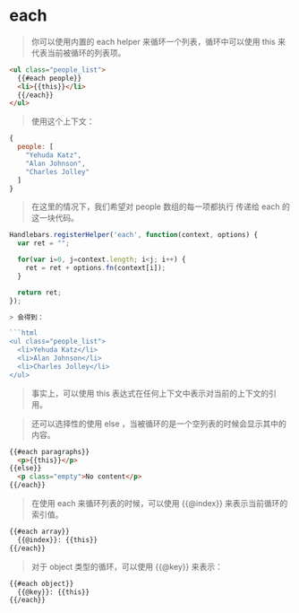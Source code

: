 # each

> 你可以使用内置的 each helper 来循环一个列表，循环中可以使用 this 来代表当前被循环的列表项。

```html
<ul class="people_list">
  {{#each people}}
  <li>{{this}}</li>
  {{/each}}
</ul>
```

> 使用这个上下文：

```javascript
{
  people: [
    "Yehuda Katz",
    "Alan Johnson",
    "Charles Jolley"
  ]
}
```

> 在这里的情况下，我们希望对 people 数组的每一项都执行 传递给 each 的这一块代码。

```javascript
Handlebars.registerHelper('each', function(context, options) {
  var ret = "";

  for(var i=0, j=context.length; i<j; i++) {
    ret = ret + options.fn(context[i]);
  }

  return ret;
});

> 会得到：

```html
<ul class="people_list">
  <li>Yehuda Katz</li>
  <li>Alan Johnson</li>
  <li>Charles Jolley</li>
</ul>
```

> 事实上，可以使用 this 表达式在任何上下文中表示对当前的上下文的引用。

> 还可以选择性的使用 else ，当被循环的是一个空列表的时候会显示其中的内容。

```html
{{#each paragraphs}}
  <p>{{this}}</p>
{{else}}
  <p class="empty">No content</p>
{{/each}}
```

> 在使用 each 来循环列表的时候，可以使用 {{@index}} 来表示当前循环的索引值。

```html
{{#each array}}
  {{@index}}: {{this}}
{{/each}}
```

> 对于 object 类型的循环，可以使用 {{@key}} 来表示：

```html
{{#each object}}
  {{@key}}: {{this}}
{{/each}}
```
